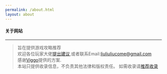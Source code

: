 ```yaml
---
permalink: /about.html
layout: about
---
```


#### 关于网站

--- 

> 旨在提供游戏攻略推荐  
> 欢迎各位玩家大佬[提出建议](https://support.qq.com/products/111492/),或者联系Email:liuliuliucome@gmail.com         
> 感谢[Viggo](http://viggoz.com/)提供的方案.  
> 本站只提供收录信息，不负责其他法律和版权责任。
> 如需收录请[推荐收录](https://wj.qq.com/s2/5210735/4bf3)